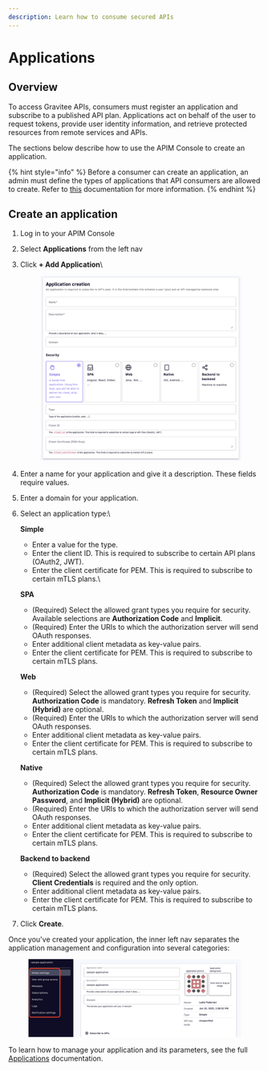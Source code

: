 ```yaml
---
description: Learn how to consume secured APIs
---
```


# Applications

## Overview

To access Gravitee APIs, consumers must register an application and subscribe to a published API plan. Applications act on behalf of the user to request tokens, provide user identity information, and retrieve protected resources from remote services and APIs.

The sections below describe how to use the APIM Console to create an application.

{% hint style="info" %}
Before a consumer can create an application, an admin must define the types of applications that API consumers are allowed to create. Refer to [this](../secure-and-expose-apis/applications/) documentation for more information.
{% endhint %}

## Create an application

1. Log in to your APIM Console
2. Select **Applications** from the left nav
3.  Click **+ Add Application**\


    <figure><img src="../.gitbook/assets/1 app 1.png" alt=""><figcaption></figcaption></figure>
4. Enter a name for your application and give it a description. These fields require values.
5. Enter a domain for your application.
6.  Select an application type:\


    **Simple**

    * Enter a value for the type.
    * Enter the client ID. This is required to subscribe to certain API plans (OAuth2, JWT).
    * Enter the client certificate for PEM. This is required to subscribe to certain mTLS plans.\


    **SPA**

    * (Required) Select the allowed grant types you require for security. Available selections are **Authorization Code** and **Implicit**.
    * (Required) Enter the URIs to which the authorization server will send OAuth responses.
    * Enter additional client metadata as key-value pairs.
    * Enter the client certificate for PEM. This is required to subscribe to certain mTLS plans.



    **Web**

    * (Required) Select the allowed grant types you require for security. **Authorization Code** is mandatory. **Refresh Token** and **Implicit (Hybrid)** are optional.
    * (Required) Enter the URIs to which the authorization server will send OAuth responses.
    * Enter additional client metadata as key-value pairs.
    * Enter the client certificate for PEM. This is required to subscribe to certain mTLS plans.



    **Native**

    * (Required) Select the allowed grant types you require for security. **Authorization Code** is mandatory. **Refresh Token**, **Resource Owner Password**, and **Implicit (Hybrid)** are optional.
    * (Required) Enter the URIs to which the authorization server will send OAuth responses.
    * Enter additional client metadata as key-value pairs.
    * Enter the client certificate for PEM. This is required to subscribe to certain mTLS plans.



    **Backend to backend**

    * (Required) Select the allowed grant types you require for security. **Client Credentials** is required and the only option.
    * Enter additional client metadata as key-value pairs.
    * Enter the client certificate for PEM. This is required to subscribe to certain mTLS plans.
7. Click **Create**.&#x20;

Once you've created your application, the inner left nav separates the application management and configuration into several categories:&#x20;

<figure><img src="../.gitbook/assets/1 app 2 1.png" alt=""><figcaption></figcaption></figure>

To learn how to manage your application and its parameters, see the full [Applications](../secure-and-expose-apis/applications/) documentation.
